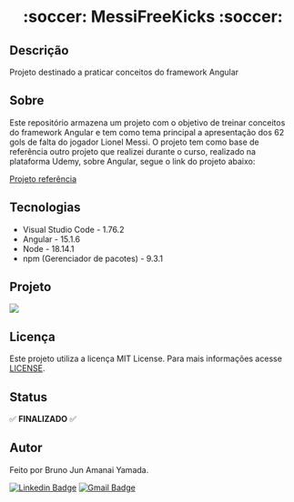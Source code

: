 <h1 align="center"> :soccer: MessiFreeKicks :soccer: </h1>

## Descrição

Projeto destinado a praticar conceitos do framework Angular

## Sobre

Este repositório armazena um projeto com o objetivo de treinar conceitos do framework Angular e tem como tema principal a apresentação dos 62 gols de falta do jogador Lionel Messi. O projeto tem como base de referência outro projeto que realizei durante o curso, realizado na plataforma Udemy, sobre Angular, segue o link do projeto abaixo:

<a href="https://github.com/BrunoJun/projetos-angular-udemy/tree/main/Projetos/pokedex">Projeto referência</a>

## Tecnologias

* Visual Studio Code - 1.76.2
* Angular - 15.1.6
* Node - 18.14.1
* npm (Gerenciador de pacotes) - 9.3.1

## Projeto

<img src="imgs/Teste.gif">

## Licença

Este projeto utiliza a licença MIT License. Para mais informações acesse <a href="https://github.com/BrunoJun/projeto-angular-messiFreeKicks/blob/main/LICENSE">LICENSE</a>.

## Status

:white_check_mark: **FINALIZADO** :white_check_mark:

## Autor

Feito por Bruno Jun Amanai Yamada.

[![Linkedin Badge](https://img.shields.io/badge/-BrunoJun-blue?style=flat-square&logo=Linkedin&logoColor=white&link=https://www.linkedin.com/in/brunojun//)](https://www.linkedin.com/in/brunojun/) [![Gmail Badge](https://img.shields.io/badge/-brunojun7@gmail.com-c14438?style=flat-square&logo=Gmail&logoColor=white&link=mailto:brunojun7@gmail.com)](mailto:brunojun7@gmail.com)


